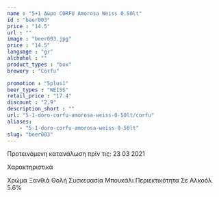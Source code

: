 ```yaml
---
name : "5+1 Δώρο CORFU Amorosa Weiss 0.50lt"
id : "beer003"
price : "14.5"
url : ""
image : "beer003.jpg"
price : "14.5"
language : "gr"
alchohol : ""
product_types : "box"
brewery : "Corfu"

promotion : "5plus1"
beer_types : "WEISS"
retail_price : "17.4"
discount : "2.9"
description_short : ""
url: "5-1-doro-corfu-amorosa-weiss-0-50lt/corfu"
aliases: 
    - "5-1-doro-corfu-amorosa-weiss-0-50lt"
slug: "beer003"
---
```


Προτεινόμενη κατανάλωση πρίν τις: 23 03 2021

Χαρακτηριστικά

Χρώμα
Ξανθιά Θολή
Συσκευασία
Μπουκάλι
Περιεκτικότητα Σε Αλκοόλ
5.6%